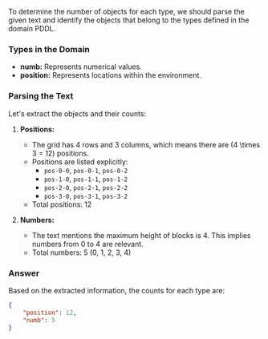 To determine the number of objects for each type, we should parse the given text and identify the objects that belong to the types defined in the domain PDDL.

### Types in the Domain
- **numb:** Represents numerical values.
- **position:** Represents locations within the environment.

### Parsing the Text
Let's extract the objects and their counts:

1. **Positions:**
   - The grid has 4 rows and 3 columns, which means there are \(4 \times 3 = 12\) positions.
   - Positions are listed explicitly:
     - `pos-0-0`, `pos-0-1`, `pos-0-2`
     - `pos-1-0`, `pos-1-1`, `pos-1-2`
     - `pos-2-0`, `pos-2-1`, `pos-2-2`
     - `pos-3-0`, `pos-3-1`, `pos-3-2`
   - Total positions: 12

2. **Numbers:**
   - The text mentions the maximum height of blocks is 4. This implies numbers from 0 to 4 are relevant.
   - Total numbers: 5 (0, 1, 2, 3, 4)

### Answer
Based on the extracted information, the counts for each type are:

```json
{
    "position": 12,
    "numb": 5
}
```